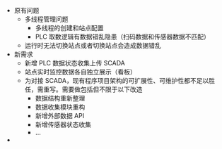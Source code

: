 - 原有问题
	- 多线程管理问题
		- 多线程的创建和站点配置
		- PLC 取数逻辑有数据错乱隐患（扫码数据和传感器数据不匹配）
	- 运行时无法切换站点或者切换站点会造成数据错乱
- 新需求
	- 新增 PLC 数据状态收集上传 SCADA
	- 站点实时监控数据各自独立展示（看板）
	- 为对接 SCADA，现有程序项目架构的可扩展性、可维护性都不足以胜任，需重写。需要做包括但不限于以下改造
		- 数据结构重新整理
		- 数据收集模块重构
		- 新增外部数据 API
		- 新增传感器状态收集
		- ...
-